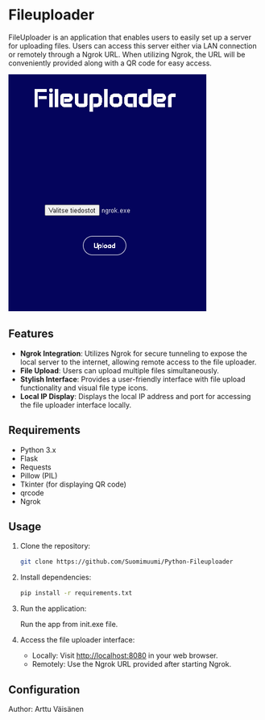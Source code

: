 # Fileuploader

FileUploader is an application that enables users to easily set up a server for uploading files. Users can access this server either via LAN connection or remotely through a Ngrok URL. When utilizing Ngrok, the URL will be conveniently provided along with a QR code for easy access.

![Fileuploader Screenshot](screenshot.png)

## Features

- **Ngrok Integration**: Utilizes Ngrok for secure tunneling to expose the local server to the internet, allowing remote access to the file uploader.
- **File Upload**: Users can upload multiple files simultaneously.
- **Stylish Interface**: Provides a user-friendly interface with file upload functionality and visual file type icons.
- **Local IP Display**: Displays the local IP address and port for accessing the file uploader interface locally.

## Requirements

- Python 3.x
- Flask
- Requests
- Pillow (PIL)
- Tkinter (for displaying QR code)
- qrcode
- Ngrok

## Usage

1. Clone the repository:

    ```bash
    git clone https://github.com/Suomimuumi/Python-Fileuploader
    ```

2. Install dependencies:

    ```bash
    pip install -r requirements.txt
    ```

3. Run the application:

    Run the app from init.exe file.

4. Access the file uploader interface:

   - Locally: Visit [http://localhost:8080](http://localhost:8080) in your web browser.
   - Remotely: Use the Ngrok URL provided after starting Ngrok.

## Configuration

Author: Arttu Väisänen
